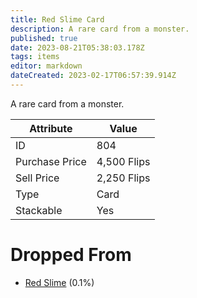 ```yaml
---
title: Red Slime Card
description: A rare card from a monster.
published: true
date: 2023-08-21T05:38:03.178Z
tags: items
editor: markdown
dateCreated: 2023-02-17T06:57:39.914Z
---
```


A rare card from a monster.

|Attribute|Value|
|-|-|
|ID|804|
|Purchase Price|4,500 Flips|
|Sell Price|2,250 Flips|
|Type|Card|
|Stackable|Yes|


# Dropped From
 * [Red Slime](/monsters/red-slime) (0.1%)
